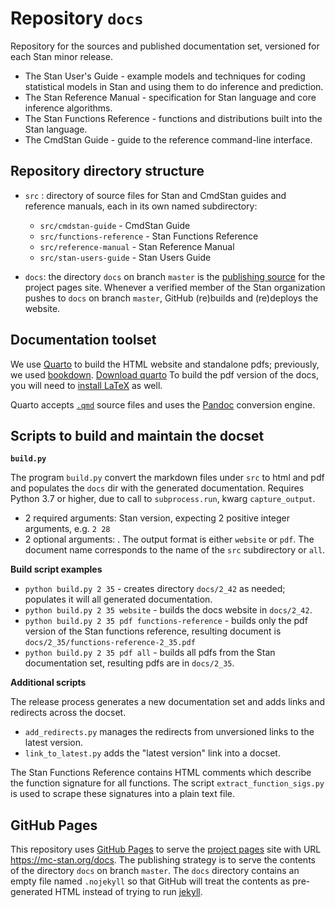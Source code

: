 # Repository `docs`

Repository for the sources and published documentation set, versioned for each Stan minor release.

* The Stan User's Guide - example models and techniques for coding statistical models in Stan and using them to do inference and prediction.
* The Stan Reference Manual - specification for Stan language and core inference algorithms.
* The Stan Functions Reference - functions and distributions built into the Stan language.
* The CmdStan Guide - guide to the reference command-line interface.


## Repository directory structure

* `src` : directory of source files for Stan and CmdStan guides and reference manuals, each in its own named subdirectory:
    + `src/cmdstan-guide` - CmdStan Guide
    + `src/functions-reference` - Stan Functions Reference
    + `src/reference-manual` - Stan Reference Manual
    + `src/stan-users-guide` - Stan Users Guide

* `docs`: the directory `docs` on branch `master` is the [publishing source](https://docs.github.com/en/pages/getting-started-with-github-pages/configuring-a-publishing-source-for-your-github-pages-site) for the project pages site.  Whenever a verified member of the Stan organization pushes to `docs` on branch `master`,
GitHub (re)builds and (re)deploys the website.

## Documentation toolset

We use [Quarto](https://quarto.org/) to build the HTML website and standalone pdfs;
previously, we used [bookdown](https://github.com/rstudio/bookdown).
[Download quarto](https://quarto.org/docs/download/)
To build the pdf version of the docs, you will need to [install LaTeX](https://www.latex-project.org/get/) as well.

Quarto accepts [`.qmd`](https://quarto.org/docs/authoring/markdown-basics.html) source files
and uses the [Pandoc](https://pandoc.org) conversion engine.

## Scripts to build and maintain the docset

**`build.py`**

The program `build.py` convert the markdown files under `src` to html and pdf and populates the `docs` dir with the generated documentation.
Requires Python 3.7 or higher, due to call to `subprocess.run`, kwarg `capture_output`.
  + 2 required arguments:  <Major> <minor> Stan version, expecting 2 positive integer arguments, e.g. `2 28`
  + 2 optional arguments:  <format> <document>.  The output format is either `website` or `pdf`.  The document name corresponds to the name of the `src` subdirectory or `all`.


**Build script examples**

* `python build.py 2 35` - creates directory `docs/2_42` as needed; populates it will all generated documentation.
* `python build.py 2 35 website` - builds the docs website in `docs/2_42`.
* `python build.py 2 35 pdf functions-reference` - builds only the pdf version of the Stan functions reference,  resulting document is `docs/2_35/functions-reference-2_35.pdf`
* `python build.py 2 35 pdf all` - builds all pdfs from the Stan documentation set, resulting pdfs are in `docs/2_35`.


**Additional scripts**

The release process generates a new documentation set and adds links and redirects across the docset.

* `add_redirects.py` manages the redirects from unversioned links to the latest version.
* `link_to_latest.py` adds the "latest version" link into a docset.

The Stan Functions Reference contains HTML comments which describe the function signature for all functions.  The script `extract_function_sigs.py` is used to scrape these signatures into a plain text file.


## GitHub Pages

This repository uses
[GitHub Pages](https://docs.github.com/en/pages/getting-started-with-github-pages)
to serve the
[project pages](https://docs.github.com/en/pages/getting-started-with-github-pages/about-github-pages#project-pages-sites) site
with URL https://mc-stan.org/docs.
The publishing strategy is to serve the contents of the directory `docs` on branch `master`.
The `docs` directory contains an empty file named `.nojekyll` so that GitHub will treat the contents
as pre-generated HTML instead of trying to run [jekyll](https://jekyllrb.com).


